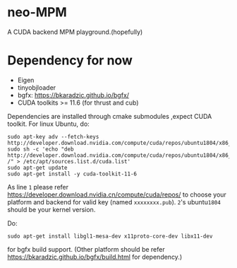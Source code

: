 # neo-MPM
A CUDA backend MPM playground.(hopefully)

# Dependency for now
  - Eigen 
  - tinyobjloader
  - bgfx: https://bkaradzic.github.io/bgfx/
  - CUDA toolkits >= 11.6 (for thrust and cub)

Dependencies are installed through cmake submodules ,expect CUDA toolkit.
For linux Ubuntu, do:
```
sudo apt-key adv --fetch-keys http://developer.download.nvidia.com/compute/cuda/repos/ubuntu1804/x86_64/7fa2af80.pub
sudo sh -c 'echo "deb http://developer.download.nvidia.com/compute/cuda/repos/ubuntu1804/x86_64 /" > /etc/apt/sources.list.d/cuda.list'
sudo apt-get update
sudo apt-get install -y cuda-toolkit-11-6
```
As line `1` please refer https://developer.download.nvidia.cn/compute/cuda/repos/ to choose your platform and backend for valid key (named `xxxxxxxx.pub`).
 `2`'s ubuntu`1804` should be your kernel version.
 
Do:
```
sudo apt-get install libgl1-mesa-dev x11proto-core-dev libx11-dev
```
for bgfx build support. (Other platform should be refer https://bkaradzic.github.io/bgfx/build.html for dependency.)